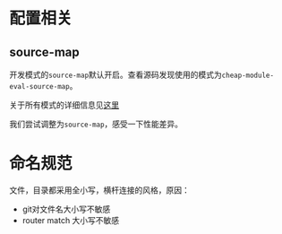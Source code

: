 # 配置相关
## source-map
开发模式的`source-map`默认开启。查看源码发现使用的模式为`cheap-module-eval-source-map`。

关于所有模式的详细信息见[这里](https://webpack.docschina.org/configuration/devtool/)

我们尝试调整为`source-map`，感受一下性能差异。

# 命名规范
文件，目录都采用全小写，横杆连接的风格，原因：
- git对文件名大小写不敏感
- router match 大小写不敏感